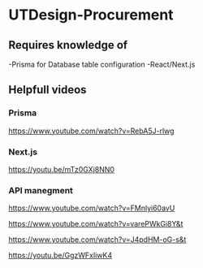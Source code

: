 # UTDesign-Procurement

## Requires knowledge of 
 -Prisma for Database table configuration 
-React/Next.js 

## Helpfull videos
### Prisma

  https://www.youtube.com/watch?v=RebA5J-rlwg
  
### Next.js

  https://youtu.be/mTz0GXj8NN0
  
### API manegment

  https://www.youtube.com/watch?v=FMnlyi60avU
  
  https://www.youtube.com/watch?v=varePWkGi8Y&t
  
  https://www.youtube.com/watch?v=J4pdHM-oG-s&t
  
  https://youtu.be/GgzWFxIiwK4
